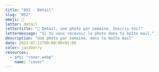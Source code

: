 ```yaml
---
title: "052 - Détail"
slug: "052"
emoji: 👀
letter: detail
lettertitle: "👀 Detail, une photo par semaine. Inscris-toi!"
lettermessage: "Si tu veux recevoir la photo dans ta boîte mail."
description: "Une photo par semaine, dans ta boîte mail"
date: 2023-07-21T00:00:00+01:00
color: jazzberry
resources:
  - src: "cover.webp"
    name: "cover"
---
```


